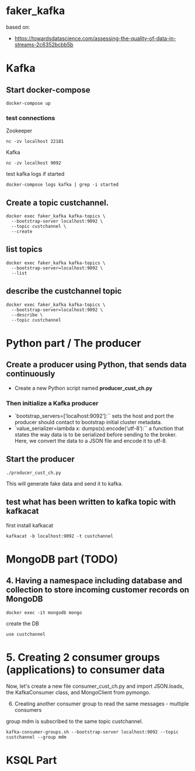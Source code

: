 # faker_kafka

based on:
* https://towardsdatascience.com/assessing-the-quality-of-data-in-streams-2c6352bcbb5b

# Kafka

## Start docker-compose

````
docker-compose up
````

### test connections

Zookeeper

````
nc -zv localhost 22181
````

Kafka

````
nc -zv localhost 9092
````

test kafka logs if started

````
docker-compose logs kafka | grep -i started
````

## Create a topic custchannel.

````
docker exec faker_kafka kafka-topics \
  --bootstrap-server localhost:9092 \
  --topic custchannel \
  --create
````

## list topics

````
docker exec faker_kafka kafka-topics \
  --bootstrap-server=localhost:9092 \
  --list
````

## describe the custchannel topic

````
docker exec faker_kafka kafka-topics \
  --bootstrap-server=localhost:9092 \
  --describe \
  --topic custchannel
````

# Python part / The producer


## Create a producer using Python, that sends data continuously

* Create a new Python script named **producer_cust_ch.py**

### Then initialize a Kafka producer

* `bootstrap_servers=[‘localhost:9092’]:`` sets the host and port the producer should contact to bootstrap initial cluster metadata.
* `value_serializer=lambda x: dumps(x).encode(‘utf-8’):`` a function that states the way data is to be serialized before sending to the broker. Here, we convert the data to a JSON file and encode it to utf-8.



## Start the producer

````
./producer_cust_ch.py
````

This will generate fake data and send it to kafka.


## test what has been written to kafka topic with kafkacat

first install kafkacat

````
kafkacat -b localhost:9092 -t custchannel
````

# MongoDB part (TODO)

## 4. Having a namespace including database and collection to store incoming customer records on MongoDB


````
docker exec -it mongodb mongo
````

create the DB

````
use custchannel
````



# 5. Creating 2 consumer groups (applications) to consumer data


Now, let's create a new file consumer_cust_ch.py and import JSON.loads, the KafkaConsumer class, and MongoClient from pymongo.




6. Creating another consumer group to read the same messages - multiple consumers

 group mdm is subscribed to the same topic custchannel.

````
kafka-consumer-groups.sh --bootstrap-server localhost:9092 --topic custchannel --group mdm
````

# KSQL Part
